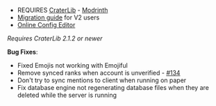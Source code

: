 - REQUIRES [CraterLib](https://www.curseforge.com/minecraft/mc-mods/craterlib) - [Modrinth](https://modrinth.com/mod/craterlib)
- [Migration guide](https://sdlink.fdd-docs.com/migration/) for V2 users
- [Online Config Editor](https://editor.firstdark.dev)

*Requires CraterLib 2.1.2 or newer*

**Bug Fixes**:

- Fixed Emojis not working with Emojiful
- Remove synced ranks when account is unverified - [#134](https://github.com/hypherionmc/sdlink/issues/134)
- Don't try to sync mentions to client when running on paper
- Fix database engine not regenerating database files when they are deleted while the server is running
